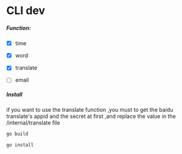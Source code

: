 # CLI dev

##### Function:

* [X]  time
* [X]  word

* [X]  translate
* [ ]  email


##### Install

if you want to use the translate function ,you must to get the baidu translate's appid and the secret at first ,and replace the value in the /internal/translate file 

~~~bash
go build

go install 

~~~
